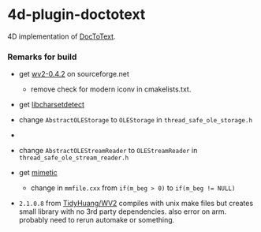 # 4d-plugin-doctotext
4D implementation of [DocToText](http://silvercoders.com/en/products/doctotext/).

### Remarks for build

* get [wv2-0.4.2](https://sourceforge.net/projects/wvware/files/wv2/) on sourceforge.net
  * remove check for modern iconv in cmakelists.txt.

* get [libcharsetdetect](https://github.com/batterseapower/libcharsetdetect)

* change `AbstractOLEStorage` to `OLEStorage` in `thread_safe_ole_storage.h` 
* 
* change `AbstractOLEStreamReader` to `OLEStreamReader` in `thread_safe_ole_stream_reader.h`

* get [mimetic](http://www.codesink.org/mimetic_mime_library.html)
  * change in `mmfile.cxx`  from `if(m_beg > 0)` to `if(m_beg != NULL)`
  
* `2.1.0.8` from [TidyHuang/WV2](https://github.com/TidyHuang/WV2) compiles with unix make files but creates small library with no 3rd party dependencies. also error on arm. probably need to rerun automake or something.
